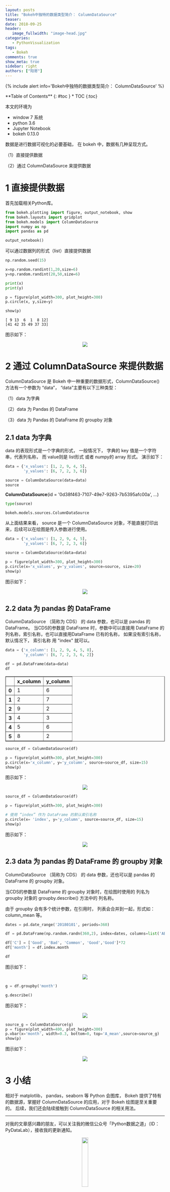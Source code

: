 ```yaml
---
layout: posts
title: "Bokeh中独特的数据类型简介： ColumnDataSource"
teaser:
date: 2018-09-25
header:
   image_fullwidth: "image-head.jpg"
categories:
   - PythonVisualization
tags:
   - Bokeh
comments: true
show_meta: true
sidebar: right
authors: ["阳哥"]
---
```




{% include alert info='Bokeh中独特的数据类型简介： ColumnDataSource' %}


<div class="panel radius" markdown="1">
**Table of Contents**
{: #toc }
*  TOC
{:toc}
</div>


本文的环境为
* window 7 系统
* python 3.6
* Jupyter Notebook
* bokeh 0.13.0

数据是进行数据可视化的必要基础， 在 bokeh 中，数据有几种呈现方式。

（1）直接提供数据

（2）通过 ColumnDataSource 来提供数据



# 1 直接提供数据

首先加载相关Python库。

```python
from bokeh.plotting import figure, output_notebook, show
from bokeh.layouts import gridplot
from bokeh.models import ColumnDataSource
import numpy as np
import pandas as pd

output_notebook()
```


可以通过数据列的形式（list）直接提供数据


```python
np.random.seed(15)

x=np.random.randint(1,20,size=6)
y=np.random.randint(20,50,size=6)

print(x)
print(y)

p = figure(plot_width=300, plot_height=300)
p.circle(x, y,size=y)

show(p)
```

    [ 9 13  6  1  8 12]
    [41 42 35 49 37 33]




图示如下：
<div align="center">
    <img src="/images/posts/bokeh-data/1.png">
</div>



# 2 通过 ColumnDataSource 来提供数据

ColumnDataSource 是 Bokeh 中一种重要的数据形式，ColumnDataSource() 方法有一个参数为 “data”， “data”主要有以下三种类型：

（1）data 为字典

（2）data 为 Pandas 的 DataFrame

（3）data 为 Pandas 的 DataFrame 的 groupby 对象


## 2.1 data 为字典

 data 的表现形式是一个字典的形式， 一般情况下， 字典的 key 值是一个字符串，代表列名称， 而 value则是 list形式 或者 numpy的 array 形式。 演示如下：


```python
data = {'x_values': [1, 2, 9, 4, 5],
        'y_values': [6, 7, 2, 3, 6]}

source = ColumnDataSource(data=data)
source
```




<div style="display: table;"><div style="display: table-row;"><div style="display: table-cell;"><b title="bokeh.models.sources.ColumnDataSource">ColumnDataSource</b>(</div><div style="display: table-cell;">id&nbsp;=&nbsp;'0d38f463-7107-49e7-9263-7b5395afc00a', <span id="c3b41a93-9b65-4cff-a9bb-774978f9bdd0" style="cursor: pointer;">&hellip;)</span></div></div><div class="320433da-3e23-47a5-a53e-b4895010c5fd" style="display: none;"><div style="display: table-cell;"></div><div style="display: table-cell;">callback&nbsp;=&nbsp;None,</div></div><div class="320433da-3e23-47a5-a53e-b4895010c5fd" style="display: none;"><div style="display: table-cell;"></div><div style="display: table-cell;">data&nbsp;=&nbsp;{'x_values': [1, 2, 9, 4, 5], 'y_values': [6, 7, 2, 3, 6]},</div></div><div class="320433da-3e23-47a5-a53e-b4895010c5fd" style="display: none;"><div style="display: table-cell;"></div><div style="display: table-cell;">js_event_callbacks&nbsp;=&nbsp;{},</div></div><div class="320433da-3e23-47a5-a53e-b4895010c5fd" style="display: none;"><div style="display: table-cell;"></div><div style="display: table-cell;">js_property_callbacks&nbsp;=&nbsp;{},</div></div><div class="320433da-3e23-47a5-a53e-b4895010c5fd" style="display: none;"><div style="display: table-cell;"></div><div style="display: table-cell;">name&nbsp;=&nbsp;None,</div></div><div class="320433da-3e23-47a5-a53e-b4895010c5fd" style="display: none;"><div style="display: table-cell;"></div><div style="display: table-cell;">selected&nbsp;=&nbsp;Selection(id='9ebfa14f-511a-4758-8e5a-6f56d37bd660', ...),</div></div><div class="320433da-3e23-47a5-a53e-b4895010c5fd" style="display: none;"><div style="display: table-cell;"></div><div style="display: table-cell;">selection_policy&nbsp;=&nbsp;UnionRenderers(id='6293ab95-60a0-4dc7-ac01-a72b23fa1105', ...),</div></div><div class="320433da-3e23-47a5-a53e-b4895010c5fd" style="display: none;"><div style="display: table-cell;"></div><div style="display: table-cell;">subscribed_events&nbsp;=&nbsp;[],</div></div><div class="320433da-3e23-47a5-a53e-b4895010c5fd" style="display: none;"><div style="display: table-cell;"></div><div style="display: table-cell;">tags&nbsp;=&nbsp;[])</div></div></div>
<script>
(function() {
  var expanded = false;
  var ellipsis = document.getElementById("c3b41a93-9b65-4cff-a9bb-774978f9bdd0");
  ellipsis.addEventListener("click", function() {
    var rows = document.getElementsByClassName("320433da-3e23-47a5-a53e-b4895010c5fd");
    for (var i = 0; i < rows.length; i++) {
      var el = rows[i];
      el.style.display = expanded ? "none" : "table-row";
    }
    ellipsis.innerHTML = expanded ? "&hellip;)" : "&lsaquo;&lsaquo;&lsaquo;";
    expanded = !expanded;
  });
})();
</script>





```python
type(source)
```




    bokeh.models.sources.ColumnDataSource



从上面结果来看， source 是一个 ColumnDataSource 对象，不能直接打印出来，后续可以在绘图是传入参数进行使用。


```python
data = {'x_values': [1, 2, 9, 4, 5],
        'y_values': [6, 7, 2, 3, 6]}

source = ColumnDataSource(data=data)

p = figure(plot_width=300, plot_height=300)
p.circle(x='x_values', y='y_values', source=source, size=20)
show(p)
```


图示如下：
<div align="center">
    <img src="/images/posts/bokeh-data/2.png">
</div>





## 2.2 data 为 pandas 的 DataFrame
ColumnDataSource （简称为 CDS） 的 data 参数，也可以是 pandas 的 DataFrame。
当CDS的参数是 DataFrame 时，参数中可以直接用 DataFrame 的列名称，索引名称，也可以直接用DataFrame 已有的名称， 如果没有索引名称，默认情况下， 索引名称 用 "index" 就可以。


```python
data = {'x_column': [1, 2, 9, 4, 5, 8],
        'y_column': [6, 7, 2, 3, 6, 2]}

df = pd.DataFrame(data=data)
df
```




<div>
<style scoped>
    .dataframe tbody tr th:only-of-type {
        vertical-align: middle;
    }

    .dataframe tbody tr th {
        vertical-align: top;
    }

    .dataframe thead th {
        text-align: right;
    }
</style>
<table border="1" class="dataframe">
  <thead>
    <tr style="text-align: right;">
      <th></th>
      <th>x_column</th>
      <th>y_column</th>
    </tr>
  </thead>
  <tbody>
    <tr>
      <th>0</th>
      <td>1</td>
      <td>6</td>
    </tr>
    <tr>
      <th>1</th>
      <td>2</td>
      <td>7</td>
    </tr>
    <tr>
      <th>2</th>
      <td>9</td>
      <td>2</td>
    </tr>
    <tr>
      <th>3</th>
      <td>4</td>
      <td>3</td>
    </tr>
    <tr>
      <th>4</th>
      <td>5</td>
      <td>6</td>
    </tr>
    <tr>
      <th>5</th>
      <td>8</td>
      <td>2</td>
    </tr>
  </tbody>
</table>
</div>




```python
source_df = ColumnDataSource(df)

p = figure(plot_width=300, plot_height=300)
p.circle(x='x_column', y='y_column', source=source_df, size=15)
show(p)
```


图示如下：
<div align="center">
    <img src="/images/posts/bokeh-data/3.png">
</div>



```python
source_df = ColumnDataSource(df)

p = figure(plot_width=300, plot_height=300)

# 使用 “index” 作为 DataFrame 的默认索引名称
p.circle(x= 'index', y='y_column', source=source_df, size=15)
show(p)
```


图示如下：
<div align="center">
    <img src="/images/posts/bokeh-data/4.png">
</div>


## 2.3 data 为 pandas 的 DataFrame 的 groupby 对象

ColumnDataSource （简称为 CDS） 的 data 参数，还也可以是 pandas 的 DataFrame 的 groupby 对象。

当CDS的参数是 DataFrame 的 groupby 对象时，在绘图时使用的 列名为 groupby 对象的 groupby.describe() 方法中的 列名称。

由于 groupby 会有多个统计参数，在引用时， 列表会合并到一起，形式如：  column_mean 等。


```python
dates = pd.date_range('20180101', periods=360)

df = pd.DataFrame(np.random.randn(360,2), index=dates, columns=list('AB'))

df['C'] = ['Good', 'Bad', 'Common', 'Good','Good']*72
df['month'] = df.index.month

df
```


图示如下：
<div align="center">
    <img src="/images/posts/bokeh-data/5.png">
</div>




```python
g = df.groupby('month')

g.describe()
```


图示如下：
<div align="center">
    <img src="/images/posts/bokeh-data/6.png">
</div>



```python
source_g = ColumnDataSource(g)
p = figure(plot_width=400, plot_height=300)
p.vbar(x='month', width=0.3, bottom=0, top='A_mean',source=source_g)
show(p)
```



图示如下：
<div align="center">
    <img src="/images/posts/bokeh-data/7.png">
</div>


# 3 小结

相对于 matplotlib， pandas，seaborn 等 Python 会图库， Bokeh 提供了特有的数据源，掌握好 ColumnDataSource 的应用，对于 Bokeh 绘图是至关重要的。 后续，我们还会陆续接触到 ColumnDataSource 的相关用法。


---

对我的文章感兴趣的朋友，可以关注我的微信公众号「Python数据之道」（ID：PyDataLab），接收我的更新通知。

<div align="center">
    <img src="/images/qrcode.jpg" width="20%">
</div>

